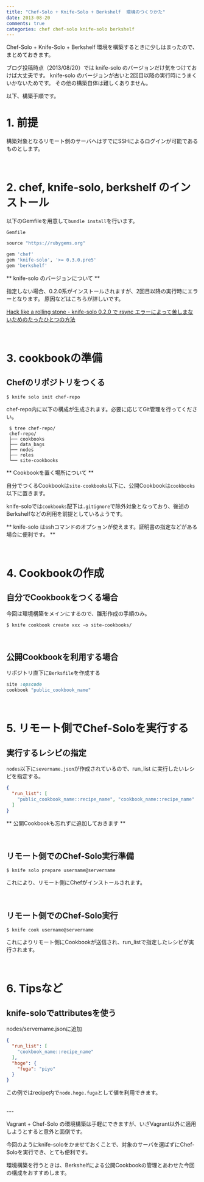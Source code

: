 ```yaml
---
title: "Chef-Solo + Knife-Solo + Berkshelf  環境のつくりかた"
date: 2013-08-20
comments: true
categories: chef chef-solo knife-solo berkshelf
---
```

Chef-Solo + Knife-Solo + Berkshelf 環境を構築するときに少しはまったので、まとめておきます。

ブログ投稿時点（2013/08/20）では knife-solo のバージョンだけ気をつけておけば大丈夫です。
knife-solo のバージョンが古いと2回目以降の実行時にうまくいかないためです。
その他の構築自体は難しくありません。

以下、構築手順です。

# 1. 前提

構築対象となるリモート側のサーバへはすでにSSHによるログインが可能であるものとします。

<br />

# 2. chef, knife-solo, berkshelf のインストール

以下のGemfileを用意して`bundle install`を行います。

`Gemfile`

```ruby
source "https://rubygems.org"

gem 'chef'
gem 'knife-solo', '>= 0.3.0.pre5'
gem 'berkshelf'
```

** knife-solo のバージョンについて **

指定しない場合、0.2.0系がインストールされますが、2回目以降の実行時にエラーとなります。
原因などはこちらが詳しいです。

[Hack like a rolling stone - knife-solo 0.2.0 で rsync エラーによって苦しまないためのたったひとつの方法](http://tk0miya.hatenablog.com/entry/2013/04/18/011339)

<br />

# 3. cookbookの準備

## Chefのリポジトリをつくる

```console
$ knife solo init chef-repo
```

chef-repo内に以下の構成が生成されます。必要に応じてGit管理を行ってください。

```console
 $ tree chef-repo/
 chef-repo/
 ├── cookbooks
 ├── data_bags
 ├── nodes
 ├── roles
 └── site-cookbooks
```

** Cookbookを置く場所について **

自分でつくるCookbookは`site-cookbooks`以下に、公開Cookbookは`cookbooks`以下に置きます。

knife-soloでは`cookbooks`配下は`.gitignore`で除外対象となっており、後述のBerkshelfなどの利用を前提としているようです。

** knife-solo はsshコマンドのオプションが使えます。証明書の指定などがある場合に便利です。 **

<br />

# 4. Cookbookの作成

## 自分でCookbookをつくる場合

今回は環境構築をメインにするので、雛形作成の手順のみ。

```console
$ knife cookbook create xxx -o site-cookbooks/
``` 

<br />

## 公開Cookbookを利用する場合

リポジトリ直下に`Berksfile`を作成する

```ruby
site :opscode
cookbook "public_cookbook_name"
```

<br />

# 5. リモート側でChef-Soloを実行する

## 実行するレシピの指定

`nodes`以下に`severname.json`が作成されているので、run_list に実行したいレシピを指定する。

```json
{
  "run_list": [
    "public_cookbook_name::recipe_name", "cookbook_name::recipe_name"
  ]
}
```

** 公開Cookbookも忘れずに追加しておきます **

<br />

## リモート側でのChef-Solo実行準備

```console
$ knife solo prepare username@servername
```

これにより、リモート側にChefがインストールされます。

<br />

## リモート側でのChef-Solo実行

```console
$ knife cook username@servername
```

これによりリモート側にCookbookが送信され、run_listで指定したレシピが実行されます。


<br />

# 6. Tipsなど

## knife-soloでattributesを使う

nodes/servername.jsonに追加

```json
{
  "run_list": [
    "cookbook_name::recipe_name"
  ],
  "hoge": {
    "fuga": "piyo"
  }
}
```

この例ではrecipe内で`node.hoge.fuga`として値を利用できます。

<br />
---

Vagrant + Chef-Solo の環境構築は手軽にできますが、いざVagrant以外に適用しようとすると意外と面倒です。

今回のようにknife-soloをかませておくことで、対象のサーバを選ばずにChef-Soloを実行でき、とても便利です。

環境構築を行うときは、Berkshelfによる公開Cookbookの管理とあわせた今回の構成をおすすめします。

